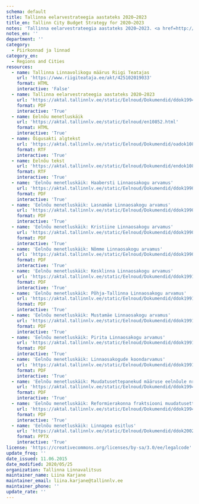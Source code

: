 ```yaml
---
schema: default
title: Tallinna eelarvestrateegia aastateks 2020–2023
title_en: Tallinn City Budget Strategy for 2020–2023
notes: 'Tallinna eelarvestrateegia aastateks 2020–2023. <a href=http://www.tallinn.ee/eelarve>Tallinna eelarved</a>.'
notes_en: ''
department: ''
category:
  - Piirkonnad ja linnad
category_en:
  - Regions and Cities
resources:
  - name: Tallinna Linnavolikogu määrus Riigi Teatajas
    url: 'https://www.riigiteataja.ee/akt/425102019033'
    format: HTML
    interactive: 'False'
  - name: Tallinna eelarvestrateegia aastateks 2020–2023
    url: 'https://aktal.tallinnlv.ee/static/Eelnoud/Dokumendid/ddok19941.pdf'
    format: PDF
    interactive: 'True'
  - name: Eelnõu menetluskäik
    url: 'https://aktal.tallinnlv.ee/static/Eelnoud/en10852.html'
    format: HTML
    interactive: 'True'
  - name: Õigusakti algtekst
    url: 'https://aktal.tallinnlv.ee/static/Eelnoud/Dokumendid/oadok10852.rtf'
    format: RTF
    interactive: 'True'
  - name: Eelnõu tekst
    url: 'https://aktal.tallinnlv.ee/static/Eelnoud/Dokumendid/endok10852.rtf'
    format: RTF
    interactive: 'True'
  - name: 'Eelnõu menetluskäik: Haabersti Linnaosakogu arvamus'
    url: 'https://aktal.tallinnlv.ee/static/Eelnoud/Dokumendid/ddok19906.pdf'
    format: PDF
    interactive: 'True'
  - name: 'Eelnõu menetluskäik: Lasnamäe Linnaosakogu arvamus'
    url: 'https://aktal.tallinnlv.ee/static/Eelnoud/Dokumendid/ddok19907.pdf'
    format: PDF
    interactive: 'True'
  - name: 'Eelnõu menetluskäik: Kristiine Linnaosakogu arvamus'
    url: 'https://aktal.tallinnlv.ee/static/Eelnoud/Dokumendid/ddok19908.pdf'
    format: PDF
    interactive: 'True'
  - name: 'Eelnõu menetluskäik: Nõmme Linnaosakogu arvamus'
    url: 'https://aktal.tallinnlv.ee/static/Eelnoud/Dokumendid/ddok19909.pdf'
    format: PDF
    interactive: 'True'
  - name: 'Eelnõu menetluskäik: Kesklinna Linnaosakogu arvamus'
    url: 'https://aktal.tallinnlv.ee/static/Eelnoud/Dokumendid/ddok19910.pdf'
    format: PDF
    interactive: 'True'
  - name: 'Eelnõu menetluskäik: Põhja-Tallinna Linnaosakogu arvamus'
    url: 'https://aktal.tallinnlv.ee/static/Eelnoud/Dokumendid/ddok19911.pdf'
    format: PDF
    interactive: 'True'
  - name: 'Eelnõu menetluskäik: Mustamäe Linnaosakogu arvamus'
    url: 'https://aktal.tallinnlv.ee/static/Eelnoud/Dokumendid/ddok19912.pdf'
    format: PDF
    interactive: 'True'
  - name: 'Eelnõu menetluskäik: Pirita Linnaosakogu arvamus'
    url: 'https://aktal.tallinnlv.ee/static/Eelnoud/Dokumendid/ddok19913.pdf'
    format: PDF
    interactive: 'True'
  - name: 'Eelnõu menetluskäik: Linnaosakogude koondarvamus'
    url: 'https://aktal.tallinnlv.ee/static/Eelnoud/Dokumendid/ddok19914.pdf'
    format: PDF
    interactive: 'True'
  - name: 'Eelnõu menetluskäik: Muudatusettepanekud määruse eelnõule nr 149 „Tallinna eelarvestrateegia aastateks 2020-2023“'
    url: 'https://aktal.tallinnlv.ee/static/Eelnoud/Dokumendid/ddok19940.pdf'
    format: PDF
    interactive: 'True'
  - name: 'Eelnõu menetluskäik: Reformierakonna fraktsiooni muudatusettepanekud määruse eelnõule nr 149 „Tallinna eelarvestrateegia aastateks 2020-2023“.'
    url: 'https://aktal.tallinnlv.ee/static/Eelnoud/Dokumendid/ddok19944.pdf'
    format: PDF
    interactive: 'True'
  - name: 'Eelnõu menetluskäik: Linnapea esitlus'
    url: 'https://aktal.tallinnlv.ee/static/Eelnoud/Dokumendid/ddok20023.pptx'
    format: PPTX
    interactive: 'True'
license: 'https://creativecommons.org/licenses/by-sa/3.0/ee/legalcode'
update_freq: ''
date_issued: 11.06.2015
date_modified: 2020/05/25
organization: Tallinna Linnavalitsus
maintainer_name: Liina Karjane
maintainer_email: liina.karjane@tallinnlv.ee
maintainer_phone: ''
update_rate: ''
---
```

